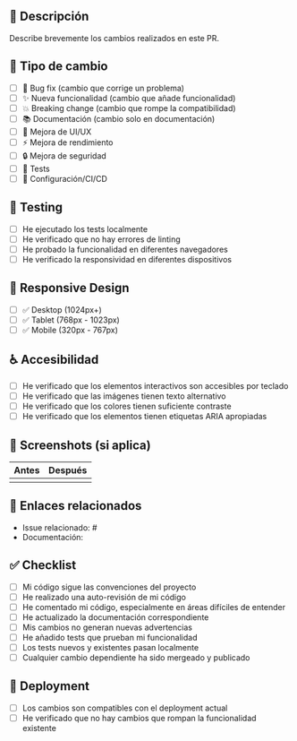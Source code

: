 ## 📝 Descripción

Describe brevemente los cambios realizados en este PR.

## 🎯 Tipo de cambio

- [ ] 🐛 Bug fix (cambio que corrige un problema)
- [ ] ✨ Nueva funcionalidad (cambio que añade funcionalidad)
- [ ] 💥 Breaking change (cambio que rompe la compatibilidad)
- [ ] 📚 Documentación (cambio solo en documentación)
- [ ] 🎨 Mejora de UI/UX
- [ ] ⚡ Mejora de rendimiento
- [ ] 🔒 Mejora de seguridad
- [ ] 🧪 Tests
- [ ] 🔧 Configuración/CI/CD

## 🧪 Testing

- [ ] He ejecutado los tests localmente
- [ ] He verificado que no hay errores de linting
- [ ] He probado la funcionalidad en diferentes navegadores
- [ ] He verificado la responsividad en diferentes dispositivos

## 📱 Responsive Design

- [ ] ✅ Desktop (1024px+)
- [ ] ✅ Tablet (768px - 1023px)
- [ ] ✅ Mobile (320px - 767px)

## ♿ Accesibilidad

- [ ] He verificado que los elementos interactivos son accesibles por teclado
- [ ] He verificado que las imágenes tienen texto alternativo
- [ ] He verificado que los colores tienen suficiente contraste
- [ ] He verificado que los elementos tienen etiquetas ARIA apropiadas

## 📸 Screenshots (si aplica)

| Antes | Después |
|-------|---------|
|       |         |

## 🔗 Enlaces relacionados

- Issue relacionado: #
- Documentación: 

## ✅ Checklist

- [ ] Mi código sigue las convenciones del proyecto
- [ ] He realizado una auto-revisión de mi código
- [ ] He comentado mi código, especialmente en áreas difíciles de entender
- [ ] He actualizado la documentación correspondiente
- [ ] Mis cambios no generan nuevas advertencias
- [ ] He añadido tests que prueban mi funcionalidad
- [ ] Los tests nuevos y existentes pasan localmente
- [ ] Cualquier cambio dependiente ha sido mergeado y publicado

## 🚀 Deployment

- [ ] Los cambios son compatibles con el deployment actual
- [ ] He verificado que no hay cambios que rompan la funcionalidad existente
